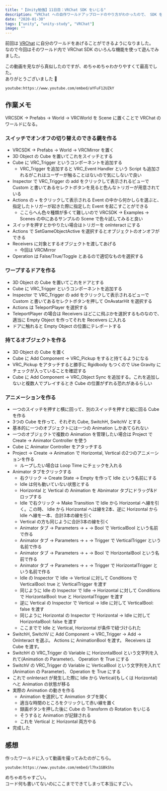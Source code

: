 ```yaml
---
title: "【Unity勉強】11日目：VRChat SDK をいじる"
description: "VRChat への自作ワールドアップロードのやり方がわかったので、 SDK をいじって色々やってみる。"
date: "2020-01-30"
tags: ["unity", "unity-study", "VRChat"]
image: ""
---
```


前回は [VRChat](https://www.vrchat.com/) に自分のワールドをあげることができるようになりました。  
なので今回はそのワールド内で VRChat SDK のいろんな機能を使って遊んでみました。

この動画を見ながら真似したのですが、めちゃめちゃわかりやすくて最高でした。  
ありがとうございました :pray:

`youtube:https://www.youtube.com/embed/aYFuF12UZkY`

## 作業メモ

VRCSDK -> Prefabs -> World -> VRCWorld を Scene に置くことで VRChat のワールドになる。

### スイッチでオンオフの切り替えのできる鏡を作る

- VRCSDK -> Prefabs -> World -> VRCMirror を置く
- 3D Object の Cube を置いてこれをスイッチとする
- Cube に VRC_Trigger というコンポーネントを追加する
  - VRC_Trigger を追加すると VRC_Event Handler という Script も追加されるがこれはユーザーが触ることはないので気にしないで良い
- Inspector で VRC_Trigger の add をクリックして表示されるビューで Custom と書いてあるセレクトボタンを見ると色んなトリガーが用意されている
- Actions の + をクリックして表示される Event の中から何かしらを選ぶと、指定したトリガーが起きた際に指定した Event を起こすことができる
  - ここらへん色々種類が多くて難しいので VRCSDK -> Examples -> Scenes の中にあるサンプルの Scene で色々試してみると良い
- スイッチを押すとかやりたい場合はトリガーを onInteract にする
- Actions で SetGameObjectActive を選択するとオブジェクトのオンオフができる
- Receivers に対象とするオブジェクトを渡してあげる
  - 今回は VRCMirror
- Operation は False/True/Toggle とあるので適切なものを選択する

### ワープするドアを作る

- 3D Object の Cube を置いてこれをドアとする
- Cube に VRC_Trigger というコンポーネントを追加する
- Inspector で VRC_Trigger の add をクリックして表示されるビューで Custom と書いてあるセレクトボタンを押して OnAvatarHit を選択する
- Actions は TeleportPlayer を選択する
- TeleportPlayer の場合は Receivers はどこに飛ぶかを選択するものなので、適当に Empty Object を作ってそれを Receivers に入れる
- ドアに触れると Empty Object の位置にテレポートする

### 持てるオブジェクトを作る

- 3D Object の Cube を置く
- Cube に Add Component -> VRC_Pickup をすると持てるようになる
- VRC_Pickup をアタッチすると勝手に Rgidbody もつくので Use Gravity にチェックが入っていることを確認する
- Cube に Add Component -> VRC_Object Sync を追加する。これを追加しないと複数人でプレイするとき Cube の位置がずれる恐れがあるらしい

### アニメーションを作る

- 一つのスイッチを押すと横に回って、別のスイッチを押すと縦に回る Cube を作る
- 3つの Cube を作って、それぞれ Cube, SwitchH, SwitchV とする
- 基本的に一つのオブジェクトには一つの Animation しかあてられない
- 一つのオブジェクトで複数の Animation を管理したい場合は Project で Create -> Animator Controller を使う
- Cube に Animator Controller をアタッチする
- Project -> Create -> Animation で Horizontal, Vertical の2つのアニメーションを作る
  - ループしたい場合は Loop Time にチェックを入れる
- Animator タブをクリックする
  - 右クリック -> Create State -> Empty を作って Idle という名前にする
  - Idle は何も動いていない状態とする
  - Horizontal と Vertical の Animation を Abnimator タブにドラッグ&ドロップする
  - Idle で右クリック -> Make Transition で Idle から Horizontal へ線を引く。この時、 Idle から Horizontal へは線を2本、逆に Horizontal から Idle へ線を一本、合計3本の線を引く
  - Vertical の方も同じように合計3本の線を引く
  - Animator タブ -> Parameters -> + -> Bool で VerticalBool という名前で作る
  - Animator タブ -> Parameters -> + -> Trigger で VerticalTrigger という名前で作る
  - Animator タブ -> Parameters -> + -> Bool で HorizontalBool という名前で作る
  - Animator タブ -> Parameters -> + -> Trigger で HorizontalTrigger という名前で作る
  - Idle の Inspector で Idle -> Vertical に対して Conditions で VerticalBool: true と VerticalTrigger を渡す
  - 同じように Idle の Inspector で Idle -> Horizontal に対して Conditions で HorizontalBool: true と HorizontalTrigger を渡す
  - 逆に Vertical の Inspector で Vertical -> Idle に対して VerticalBool: false を渡す
  - 同じように Horizontal の Inspector で Horizontal -> Idle に対して HorizontalBool: false を渡す
  - ここまでで Idle と Vertical, Horizontal が条件で紐づけられた
- SwitchH, SwitchV に Add Component -> VRC_Trigger -> Add -> OnInteract を選ぶ。 Actions に AnimationBool を渡す。 Receivers は Cube を渡す。
- SwitchH の VRC_Trigger の Variable に HorizontalBool という文字列を入れて(Animation の Parameter)、 Operation を True にする
- SwitchV の VRC_Trigger の Variable に VerticalBool という文字列を入れて(Animation の Parameter)、 Operation を True にする
- これで onInteract が発生した際に Idle から Vertical(もしくは Horizontal) へと Animation の状態が移る
- 実際の Animation の動きを作る
  - Animation を選択して Animation タブを開く
  - 適当な時間のところをクリックして赤い線を置く
  - 録画ボタンを押した後に Cube の Transform の Rotation をいじる
  - そうすると Animation が記録される
  - これを Vertical と Horizontal 両方やる
- 完成した

## 感想

作ったワールドに入って動画を撮ってみたのがこちら。

`youtube:https://www.youtube.com/embed/l7hx1GBkShs`

めちゃめちゃすごい。  
コード何も書いてないのにここまでできてしまって本当にすごい。
